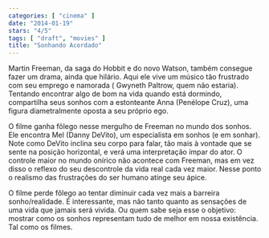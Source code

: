 ```yaml
---
categories: [ "cinema" ]
date: "2014-01-19"
stars: "4/5"
tags: [ "draft", "movies" ]
title: "Sonhando Acordado"
---
```

Martin Freeman, da saga do Hobbit e do novo Watson, também consegue fazer
um drama, ainda que hilário. Aqui ele vive um músico tão frustrado com
seu emprego e namorada ( Gwyneth Paltrow, quem não estaria). Tentando
encontrar algo de bom na vida quando está dormindo, compartilha seus
sonhos com a estonteante Anna (Penélope Cruz), uma figura diametralmente
oposta a seu próprio ego.

O filme ganha fôlego nesse mergulho de Freeman no mundo dos sonhos. Ele
encontra Mel (Danny DeVito), um especialista em sonhos (e em sonhar). Note
como DeVito inclina seu corpo para falar, tão mais à vontade que se
sente na posição horizontal, e verá uma interpretação ímpar do
ator. O controle maior no mundo onírico não acontece com Freeman, mas em
vez disso o reflexo do seu descontrole da vida real cada vez maior. Nesse
ponto o realismo das frustrações do ser humano atinge seu ápice.

O filme perde fôlego ao tentar diminuir cada vez mais a barreira
sonho/realidade. É interessante, mas não tanto quanto as sensações
de uma vida que jamais será vivida. Ou quem sabe seja esse o
objetivo: mostrar como os sonhos representam tudo de melhor em nossa
existência. Tal como os filmes.
